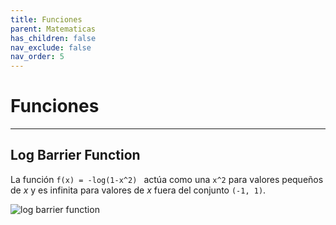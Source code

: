 ```yaml
---
title: Funciones
parent: Matematicas
has_children: false
nav_exclude: false
nav_order: 5
---
```


# Funciones

---
## Log Barrier Function

La función `f(x) = -log(1-x^2) ` actúa como una `x^2` para valores pequeños de *x* y es infinita para valores de *x* fuera del conjunto `(-1, 1)`.

![log barrier function]('_imgs/log_barrier_function.png')





